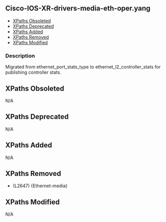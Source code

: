 ## Cisco-IOS-XR-drivers-media-eth-oper.yang

- [XPaths Obsoleted](#xpaths-obsoleted)
- [XPaths Deprecated](#xpaths-deprecated)
- [XPaths Added](#xpaths-added)
- [XPaths Removed](#xpaths-removed)
- [XPaths Modified](#xpaths-modified)

### Description

Migrated from ethernet_port_stats_type to ethernet_l2_controller_stats for publishing controller stats.

## XPaths Obsoleted

N/A

## XPaths Deprecated

N/A

## XPaths Added

N/A

## XPaths Removed

- (L2647)	{Ethernet-media}

## XPaths Modified

N/A

